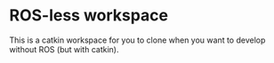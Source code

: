 # ROS-less workspace #
This is a catkin workspace for you to clone when you want to develop without
ROS (but with catkin).